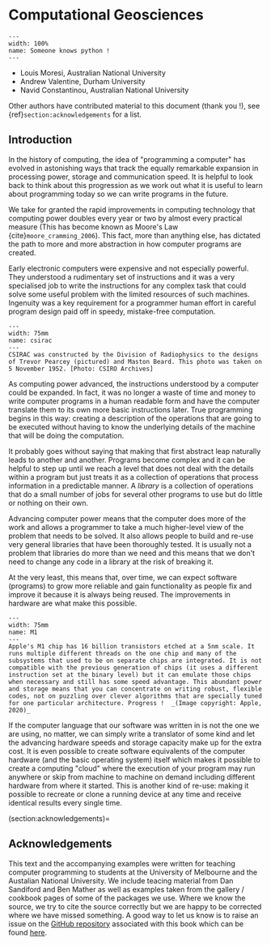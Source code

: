 # Computational Geosciences

```{figure} Figures/UWtyping.gif
---
width: 100%
name: Someone knows python !
---
```

- Louis Moresi, Australian National University
- Andrew Valentine, Durham University
- Navid Constantinou, Australian National University

Other authors have contributed material to this document (thank you !), see {ref}`section:acknowledgements` for a list.

## Introduction

In the history of computing, the idea of "programming a computer" has evolved in astonishing ways that track the equally remarkable expansion in processing power, storage and communication speed. It is helpful to look back to think about this progression as we work out what it is useful to learn about programming today so we can write programs in the future. 

We take for granted the rapid improvements in computing technology that computing power doubles every year or two by almost every practical measure (This has become known as Moore's Law {cite}`moore_cramming_2006`). This fact, more than anything else, has dictated the path to more and more abstraction in how computer programs are created.

Early electronic computers were expensive and not especially powerful. They understood a rudimentary set of instructions and it was a very specialised job to write the instructions for any complex task that could solve some useful problem with the limited resources of such machines. Ingenuity was a key requirement for a programmer human effort in careful program design paid off in speedy, mistake-free computation.

```{figure} https://csiropedia.csiro.au/wp-content/uploads/2015/01/6229923.jpg
---
width: 75mm
name: csirac
---
CSIRAC was constructed by the Division of Radiophysics to the designs of Trevor Pearcey (pictured) and Maston Beard. This photo was taken on 5 November 1952. [Photo: CSIRO Archives]
```

As computing power advanced, the instructions understood by a computer could be expanded. In fact, it was no longer a waste of time and money to write computer programs in a human readable form and have the computer translate them to its own more basic instructions later. True programming begins in this way: creating a description of the operations that are going to be executed without having to know the underlying details of the machine that will be doing the computation. 

It probably goes without saying that making that first abstract leap naturally leads to another and another. Programs become complex and it can be helpful to step up until we reach a level that does not deal with the details within a program but just treats it as a collection of operations that process information in a predictable manner.  A *library* is a collection of operations that do a small number of jobs for several other programs to use but do little or nothing on their own. 

Advancing computer power means that the computer does more of the work and allows a programmer to take a much higher-level view of the problem that needs to be solved. It also allows people to build and re-use very general libraries that have been thoroughly tested. It is usually not a problem that libraries do more than we need and this means that we don't need to change any code in a library at the risk of breaking it. 

At the very least, this means that, over time, we can expect software (programs) to grow more reliable and gain functionality as people fix and improve it because it is always being reused. The improvements in hardware are what make this possible. 

```{figure} Figures/Apple_new-m1-chip_11102020.jpg
---
width: 75mm
name: M1
---
Apple's M1 chip has 16 billion transistors etched at a 5nm scale. It runs multiple different threads on the one chip and many of the subsystems that used to be on separate chips are integrated. It is not compatible with the previous generation of chips (it uses a different instruction set at the binary level) but it can emulate those chips when necessary and still has some speed advantage. This abundant power and storage means that you can concentrate on writing robust, flexible codes, not on puzzling over clever algorithms that are specially tuned for one particular architecture. Progress !  _(Image copyright: Apple, 2020)_
```


If the computer language that our software was written in is not the one we are using, no matter, we can simply write a translator of some kind and let the advancing hardware speeds and storage capacity make up for the extra cost. It is even possible to create software equivalents of the computer hardware (and the basic operating system) itself which makes it possible to create a computing "cloud" where the execution of your program may run anywhere or skip from machine to machine on demand including different hardware from where it started. This is another kind of re-use: making it possible to recreate or clone a running device at any time and receive identical results every single time. 

(section:acknowledgements)=
## Acknowledgements

This text and the accompanying examples were written for teaching computer programming to students at the University of Melbourne and the Austalian National University. We include teacing material from Dan Sandiford and Ben Mather as well as examples taken from the gallery / cookbook pages of some of the packages we use. Where we know the source, we try to cite the source correctly but we are happy to be corrected where we have missed something. A good way to let us know is to raise an issue on the [GitHub repository](https://github.com/ANU-RSES-Education/EMSC-4033) associated with this book which can be found [here](https://github.com/ANU-RSES-Education/EMSC-4033/issues).
